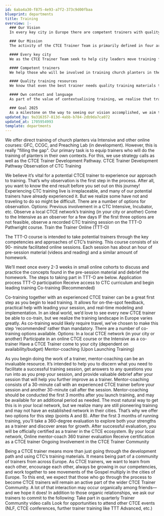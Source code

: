 ```yaml
---
id: 6aba4a30-f875-4e93-a7f2-373c9d00fbaa
blueprint: departments
title: Training
overview: |-
  ### Our Vision
  In every key city in Europe there are competent trainers with quality training resources training planters and leaders in their own context and language. (Nice example. Ha!)

  ### Our Mission 
  The activity of the CTCE Trainer Team is primarily defined in four areas corresponding to the key aspects of our vision. 

  #### Every key city 
  We as the CTCE Trainer Team seek to help city leaders move training forward through strategy and coaching calls at least twice a year. We are also available to help leaders think through next steps or deal with particular challenges more often upon their need and request. A Trainer Team point person will be assigned to every person in our European Trainer Community, generally divided regionally among the CTC Trainer Team. 

  #### Competent trainers
  We help those who will be involved in training church planters in their local movement to develop along the CTCE Trainer Development Pathway. This process provides them with relevant theory, experience, feedback, mentor-coaching and support as they grow into being skilled, gospel-centred trainers of adult learners. 

  #### Quality training resources
  We know that even the best trainer needs quality training materials that they can use and contextualise as needed. Expecting each trainer to come up with their own training materials from scratch is burdensome on the trainers and will ultimately create a bottleneck for training. Therefore, the CTCE Trainer Team also works to create and curate various training curricula. We aim for these materials to be clear, simple and multipliable for leaders with varying levels of experience and in a multitude of different contexts. 

  #### Own context and language
  As part of the value of contextualising training, we realise that training must be run in the local languages of its target audience. For this reason, translation plays a vital role in seeing training multiply across Europe. While the on-the-ground work of translation will always be on the local leaders and their teams, we are happy to share our experience in this area.

  ### Goal 2025
  As a milestone on the way to seeing our vision accomplished, we aim to see local training ecosystems functioning in 25 European HubCities by 2025 (9 currently running as of Jan. 1, 2023).
updated_by: 9a316357-813d-4abb-b784-2db9da7ca072
updated_at: 1705954993
template: departments
---
```

We offer direct training of church planters via Intensive and other online courses: GFC, CCGC, and Preaching Lab (in development). However, this is really "filling the gap". Our primary task is to equip trainers who will do the training of planters in their own contexts. For this, we use strategy calls as well as the CTCE Trainer Development Pathway. CTCE Trainer Development Pathway Observation of CTC Training

We believe it’s vital for a potential CTCE trainer to experience our approach to training. That’s why observation is the first step in the process. After all, you want to know the end result before you set out on this journey! Experiencing CTC training live is irreplaceable, and many of our potential trainers have already experienced it. But we realize some have not and traveling to do so might be difficult. There are a number of options for observation. Options: Previous involvement in a CTC Intensive, Incubator, etc. Observe a local CTCE network’s training (in your city or another) Come to the Intensive as an observer for a few days IF the first three options are not feasible, observe a recorded CTC training session on the TTT-O Pathwright course. Train the Trainer Online (TTT-O)

The TTT-O course is intended to take potential trainers through the key competencies and approaches of CTC’s training. This course consists of six 90- minute facilitated online sessions. Each session has about an hour of pre-session material (videos and reading) and a similar amount of homework.

We’ll meet once every 2-3 weeks in small online cohorts to discuss and practice the concepts found in the pre-session material and debrief the homework. The steps to taking part in TTT-O are below. Application process TTT-O participation Receive access to CTC curriculum and begin leading training Co-training (Recommended)

Co-training together with an experienced CTCE trainer can be a great first step as you begin to lead training. It allows for on-the-spot feedback, practical help with leading your session, and real-time modeling and implementation. In an ideal world, we’d love to see every new CTCE trainer be able to co-train, but we realize the training landscape in Europe varies greatly. As co-training would likely require travel, we’ve chosen to make this step ‘recommended’ rather than mandatory. There are a number of co-training options available. Options: In a local CTCE network (in your city or another) Participate in an online CTCE course or the Intensive as a co-trainer Have a CTCE Trainer come to your city (dependent on availability/budget) Mentor-coaching (Upon Launching Training)

As you begin doing the work of a trainer, mentor-coaching can be an invaluable resource. It’s intended to help you to discern what you need to facilitate a successful training session, get answers to any questions you run into as you prep your session, and provide valuable debrief after your session that will help you further improve as a trainer. Mentor-coaching consists of a 30-minute call with an experienced CTCE trainer before your session and another 30-minute call after the session. Mentor-coaching should be conducted the first 3 months after you launch training, and may be available for an additional period as needed. The most natural way to get this is in your local network, but we realize many are still pioneering training and may not have an established network in their cities. That’s why we offer two options for this step (points A and B). After the first 3 months of running training, you’ll take a 360-degree evaluation to explore both your strengths as a trainer and discover areas for growth. After successful evaluation, you will be officially certified as a trainer in the CTCE ecosystem. By your local network, Online mentor-coach 360 trainer evaluation Receive certification as a CTCE trainer Ongoing Involvement in the CTCE Trainer Community

Being a CTCE trainer means more than just going through the development path and using CTC’s training materials. It means being part of a community of trainers from across Europe. As CTCE trainers, we want to learn from each other, encourage each other, always be growing in our competencies, and work together to see movements of the Gospel multiply in the cities of Europe. To this end, we expect that those who go through the process to become CTCE trainers will remain an active part of the wider CTCE Trainer Community. A lot of that interaction may occur organically among friends—and we hope it does! In addition to those organic relationships, we ask our trainers to commit to the following: Take part in quarterly Trainer Community video calls Look for opportunities to attend other CTCE events (NLF, CTCE conferences, further trainer training like TTT Advanced, etc.)